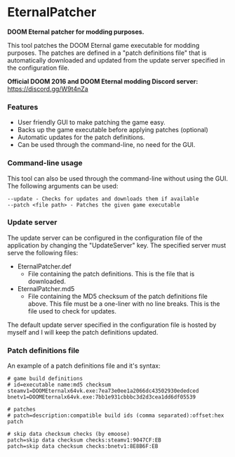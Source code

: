 # EternalPatcher


**DOOM Eternal patcher for modding purposes.**

This tool patches the DOOM Eternal game executable for modding purposes. The patches are defined in a "patch definitions file" that is automatically downloaded and updated from the update server specified in the configuration file.

**Official DOOM 2016 and DOOM Eternal modding Discord server:** https://discord.gg/W9t4nZa

### Features

 - User friendly GUI to make patching the game easy.
 - Backs up the game executable before applying patches (optional)
 - Automatic updates for the patch definitions.
 - Can be used through the command-line, no need for the GUI.

### Command-line usage

This tool can also be used through the command-line without using the GUI. The following arguments can be used:

```
--update - Checks for updates and downloads them if available
--patch <file path> - Patches the given game executable
```

### Update server

The update server can be configured in the configuration file of the application by changing the "UpdateServer" key. The specified server must serve the following files:

 - EternalPatcher.def
   - File containing the patch definitions. This is the file that is downloaded.
 - EternalPatcher.md5
   - File containing the MD5 checksum of the patch definitions file above. This file must be a one-liner with no line breaks. This is the file used to check for updates.
   
The default update server specified in the configuration file is hosted by myself and I will keep the patch definitions updated.

### Patch definitions file

An example of a patch definitions file and it's syntax:

```
# game build definitions
# id=executable name:md5 checksum
steamv1=DOOMEternalx64vk.exe:7ea73e0ee1a2066dc43502930ededced
bnetv1=DOOMEternalx64vk.exe:7bb1e931cbbbc3d2d3cea1dd6df05539

# patches
# patch=description:compatible build ids (comma separated):offset:hex patch

# skip data checksum checks (by emoose)
patch=skip data checksum checks:steamv1:9047CF:EB
patch=skip data checksum checks:bnetv1:8E8B6F:EB
```
